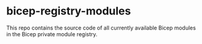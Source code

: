 # bicep-registry-modules
This repo contains the source code of all currently available Bicep modules in the Bicep private module registry.
